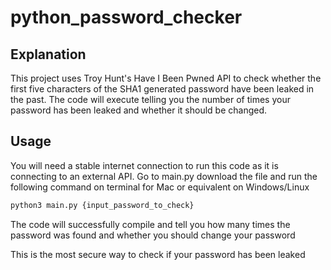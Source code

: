 # python_password_checker

## Explanation 

This project uses Troy Hunt's Have I Been Pwned API to check whether the first five characters of the SHA1 generated password have been leaked in the past. The code will execute telling you the number of times your password has been leaked and whether it should be changed. 


## Usage

You will need a stable internet connection to run this code as it is connecting to an external API.
Go to main.py download the file and run the following command on terminal for Mac or equivalent on Windows/Linux

```bash
python3 main.py {input_password_to_check}
```

 The code will successfully compile and tell you how many times the password was found and whether you should change your password 
 
 This is the most secure way to check if your password has been leaked

 
